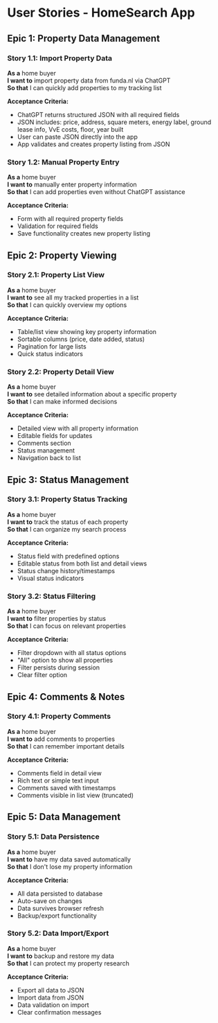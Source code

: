 # User Stories - HomeSearch App

## Epic 1: Property Data Management

### Story 1.1: Import Property Data
**As a** home buyer  
**I want to** import property data from funda.nl via ChatGPT  
**So that** I can quickly add properties to my tracking list

**Acceptance Criteria:**
- ChatGPT returns structured JSON with all required fields
- JSON includes: price, address, square meters, energy label, ground lease info, VvE costs, floor, year built
- User can paste JSON directly into the app
- App validates and creates property listing from JSON

### Story 1.2: Manual Property Entry
**As a** home buyer  
**I want to** manually enter property information  
**So that** I can add properties even without ChatGPT assistance

**Acceptance Criteria:**
- Form with all required property fields
- Validation for required fields
- Save functionality creates new property listing

## Epic 2: Property Viewing

### Story 2.1: Property List View
**As a** home buyer  
**I want to** see all my tracked properties in a list  
**So that** I can quickly overview my options

**Acceptance Criteria:**
- Table/list view showing key property information
- Sortable columns (price, date added, status)
- Pagination for large lists
- Quick status indicators

### Story 2.2: Property Detail View
**As a** home buyer  
**I want to** see detailed information about a specific property  
**So that** I can make informed decisions

**Acceptance Criteria:**
- Detailed view with all property information
- Editable fields for updates
- Comments section
- Status management
- Navigation back to list

## Epic 3: Status Management

### Story 3.1: Property Status Tracking
**As a** home buyer  
**I want to** track the status of each property  
**So that** I can organize my search process

**Acceptance Criteria:**
- Status field with predefined options
- Editable status from both list and detail views
- Status change history/timestamps
- Visual status indicators

### Story 3.2: Status Filtering
**As a** home buyer  
**I want to** filter properties by status  
**So that** I can focus on relevant properties

**Acceptance Criteria:**
- Filter dropdown with all status options
- "All" option to show all properties
- Filter persists during session
- Clear filter option

## Epic 4: Comments & Notes

### Story 4.1: Property Comments
**As a** home buyer  
**I want to** add comments to properties  
**So that** I can remember important details

**Acceptance Criteria:**
- Comments field in detail view
- Rich text or simple text input
- Comments saved with timestamps
- Comments visible in list view (truncated)

## Epic 5: Data Management

### Story 5.1: Data Persistence
**As a** home buyer  
**I want to** have my data saved automatically  
**So that** I don't lose my property information

**Acceptance Criteria:**
- All data persisted to database
- Auto-save on changes
- Data survives browser refresh
- Backup/export functionality

### Story 5.2: Data Import/Export
**As a** home buyer  
**I want to** backup and restore my data  
**So that** I can protect my property research

**Acceptance Criteria:**
- Export all data to JSON
- Import data from JSON
- Data validation on import
- Clear confirmation messages
